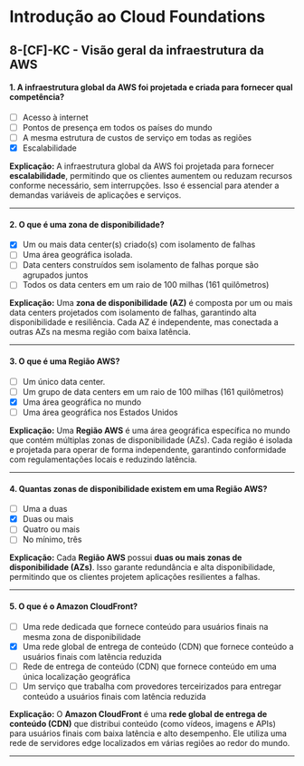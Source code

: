 # Introdução ao Cloud Foundations

## 8-[CF]-KC - Visão geral da infraestrutura da AWS

#### 1. A infraestrutura global da AWS foi projetada e criada para fornecer qual competência?
- [ ] Acesso à internet
- [ ] Pontos de presença em todos os países do mundo
- [ ] A mesma estrutura de custos de serviço em todas as regiões
- [x] Escalabilidade

**Explicação:** A infraestrutura global da AWS foi projetada para fornecer **escalabilidade**, permitindo que os clientes aumentem ou reduzam recursos conforme necessário, sem interrupções. Isso é essencial para atender a demandas variáveis de aplicações e serviços.

***

#### 2. O que é uma zona de disponibilidade?
- [x] Um ou mais data center(s) criado(s) com isolamento de falhas
- [ ] Uma área geográfica isolada.
- [ ] Data centers construídos sem isolamento de falhas porque são agrupados juntos
- [ ] Todos os data centers em um raio de 100 milhas (161 quilômetros)

**Explicação:** Uma **zona de disponibilidade (AZ)** é composta por um ou mais data centers projetados com isolamento de falhas, garantindo alta disponibilidade e resiliência. Cada AZ é independente, mas conectada a outras AZs na mesma região com baixa latência.

***

#### 3. O que é uma Região AWS?
- [ ] Um único data center.
- [ ] Um grupo de data centers em um raio de 100 milhas (161 quilômetros)
- [x] Uma área geográfica no mundo
- [ ] Uma área geográfica nos Estados Unidos

**Explicação:** Uma **Região AWS** é uma área geográfica específica no mundo que contém múltiplas zonas de disponibilidade (AZs). Cada região é isolada e projetada para operar de forma independente, garantindo conformidade com regulamentações locais e reduzindo latência.

***

#### 4. Quantas zonas de disponibilidade existem em uma Região AWS?
- [ ] Uma a duas
- [x] Duas ou mais
- [ ] Quatro ou mais
- [ ] No mínimo, três

**Explicação:** Cada **Região AWS** possui **duas ou mais zonas de disponibilidade (AZs)**. Isso garante redundância e alta disponibilidade, permitindo que os clientes projetem aplicações resilientes a falhas.

***

#### 5. O que é o Amazon CloudFront?
- [ ] Uma rede dedicada que fornece conteúdo para usuários finais na mesma zona de disponibilidade
- [x] Uma rede global de entrega de conteúdo (CDN) que fornece conteúdo a usuários finais com latência reduzida
- [ ] Rede de entrega de conteúdo (CDN) que fornece conteúdo em uma única localização geográfica
- [ ] Um serviço que trabalha com provedores terceirizados para entregar conteúdo a usuários finais com latência reduzida

**Explicação:** O **Amazon CloudFront** é uma **rede global de entrega de conteúdo (CDN)** que distribui conteúdo (como vídeos, imagens e APIs) para usuários finais com baixa latência e alto desempenho. Ele utiliza uma rede de servidores edge localizados em várias regiões ao redor do mundo.

***